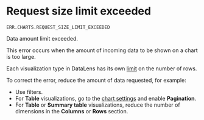 # Request size limit exceeded

`ERR.CHARTS.REQUEST_SIZE_LIMIT_EXCEEDED`

Data amount limit exceeded.

This error occurs when the amount of incoming data to be shown on a chart is too large.

Each visualization type in DataLens has its own [limit](../../concepts/limits.md) on the number of rows.

To correct the error, reduce the amount of data requested, for example:

* Use filters.
* For **Table** visualizations, go to the [chart settings](../../concepts/chart/settings.md#common-settings) and enable **Pagination**.
* For **Table** or **Summary table** visualizations, reduce the number of dimensions in the **Columns** or **Rows** section.
